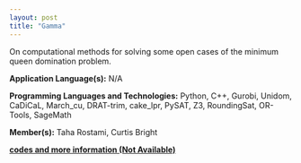 ```yaml
---
layout: post
title: "Gamma"
---
```


On computational methods for solving some open cases of the minimum queen domination problem.


**Application Language(s):** N/A

**Programming Languages and Technologies:** Python, C++, Gurobi, Unidom, CaDiCaL, March_cu, DRAT-trim, cake_lpr, PySAT, Z3, RoundingSat, OR-Tools, SageMath

**Member(s):** Taha Rostami, Curtis Bright

**[codes and more information (Not Available)](#)**

